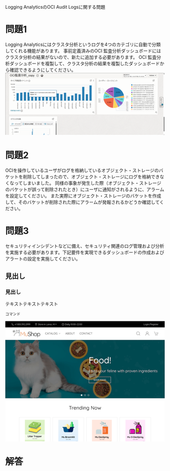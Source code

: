 Logging AnalyticsのOCI Audit Logsに関する問題
# 問題1
Logging Analyticsにはクラスタ分析というログを4つのカテゴリに自動で分類してくれる機能があります。
事前定義済みのOCI 監査分析ダッシュボードにはクラスタ分析の結果がないので、新たに追加する必要があります。
OCI 監査分析ダッシュボードを複製して、クラスタ分析の結果を複製したダッシュボードから確認できるようにしてください。
![サンプル画像](images/LA-Audit1.png)
# 問題2
OCIを操作しているユーザがログを格納しているオブジェクト・ストレージのバケットを削除してしまったので、オブジェクト・ストレージにログを格納できなくなってしまいました。
同様の事象が発生した際（オブジェクト・ストレージのバケットが誤って削除されたとき）にユーザに通知がされるように、アラームを設定してください。
また実際にオブジェクト・ストレージのバケットを作成して、そのバケットが削除された際にアラームが発報されるかどうか確認してください。
# 問題3
セキュリティインシデントなどに備え、セキュリティ関連のログ管理および分析を実施する必要があります。下記要件を実現できるダッシュボードの作成およびアラートの設定を実施してください。

## 見出し
### 見出し

テキストテキストテキスト

```sh
コマンド
```

![サンプル画像](images/sample.png)


# 解答
